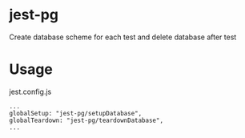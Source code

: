 # jest-pg
Create database scheme for each test and delete database after test


# Usage
jest.config.js
``` 
...
globalSetup: "jest-pg/setupDatabase",
globalTeardown: "jest-pg/teardownDatabase",
...
```

